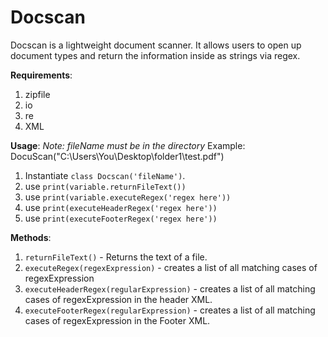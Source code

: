 # Docscan 

Docscan is a lightweight document scanner. It allows users to open up document types and return the information inside as strings via regex.

**Requirements**:
1. zipfile
2. io
3. re
4. XML

**Usage**:
*Note: fileName must be in the directory*
Example: DocuScan("C:\\Users\\You\\Desktop\\folder1\\test.pdf")
1. Instantiate `class Docscan('fileName')`.
2. use `print(variable.returnFileText())`
3. use `print(variable.executeRegex('regex here'))`
4. use `print(executeHeaderRegex('regex here'))`
5. use `print(executeFooterRegex('regex here'))`

**Methods**:
1. `returnFileText()` - Returns the text of a file.
2. `executeRegex(regexExpression)` - creates a list of all matching cases of regexExpression
3. `executeHeaderRegex(regularExpression)` - creates a list of all matching cases of regexExpression in the header XML.
4. `executeFooterRegex(regularExpression)` - creates a list of all matching cases of regexExpression in the Footer XML.

